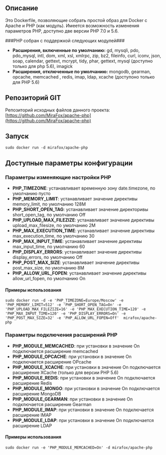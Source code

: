 ## Описание

Это Dockerfile, позволяющие собрать простой образ для Docker с Apache и PHP (как модуль). Имеется возможность изменения параметров PHP, доступно две версии PHP 7.0 и 5.6.

###PHP собран с поддержкой следующих модулей###

 - **Расширения, включенные по умолчанию:** gd, mysqli, pdo, pdo_mysql, intl, dom, xml, xsl, xmlrpc, zip, bz2, fileinfo, curl, iconv, json, soap, calendar, gettext, mcrypt, tidy, phar, gettext, mysql (доступно только для php 5.6), imagick
 - **Расширения, отключенные по умолчанию:** mongodb, gearman, opcache, memcached , redis, imap, ldap, xcache (доступоно только для PHP 5.6)

## Репозиторий GIT

Репозиторий исходных файлов данного проекта: [https://github.com/MiraFox/apache-php](https://github.com/MiraFox/apache-php)

## Запуск

```
sudo docker run -d mirafox/apache-php
```

## Доступные параметры конфигурации

### Параметры изменяющие настройки PHP

 - **PHP_TIMEZONE**: устанавливает временную зону date.timezone, по умолчанию пусто
 - **PHP_MEMORY_LIMIT**: устанавливает значение директивы memory_limit, по умолчанию 128M
 - **PHP_SHORT_OPEN_TAG**: устанавливает значение директоривы short_open_tag, по умолчанию Off
 - **PHP_UPLOAD_MAX_FILEZIZE**: устанавливает значение директивы upload_max_filesize, по умолчанию 2M
 - **PHP_MAX_EXECUTION_TIME**: устанавливает значение директивы max_execution_time, по умолчанию 30
 - **PHP_MAX_INPUT_TIME**: устанавливает значение директивы max_input_time, по умолчанию 60
 - **PHP_DISPLAY_ERRORS**: устанавливает значение директивы display_errors, по умолчанию Off
 - **PHP_POST_MAX_SIZE**: устанавливает значение директивы post_max_size, по умолчанию 8M
 - **PHP_ALLOW_URL_FOPEN**: устанавливает значение директивы allow_url_fopen, по умолчанию On

#### Примеры использования

```
sudo docker run -d -e 'PHP_TIMEZONE=Europe/Moscow' -e 'PHP_MEMORY_LIMIT=512' -e 'PHP_SHORT_OPEN_TAG=On' -e 'PHP_UPLOAD_MAX_FILEZIZE=16' -e 'PHP_MAX_EXECUTION_TIME=120' -e 'PHP_MAX_INPUT_TIME=120' -e 'PHP_DISPLAY_ERRORS=On' -e 'PHP_POST_MAX_SIZE=32' -e 'PHP_ALLOW_URL_FOPEN=Off'  mirafox/apache-php
```

### Параметры подключения расширений PHP

 - **PHP_MODULE_MEMCACHED**: при установки в значение On подключается расширение memcached
 - **PHP_MODULE_OPCACHE**: при установки в значение On подключается расширение OPcache
 - **PHP_MODULE_XCACHE**: при установки в значение On подключается расширение XCache (только для версии PHP 5.6)
 - **PHP_MODULE_REDIS**: при установки в значение On подключается расширение Redis
 - **PHP_MODULE_MONGO**: при установки в значение On подключается расширение MongoDB
 - **PHP_MODULE_GEARMAN**: при установки в значение On подключается расширение Gearman
 - **PHP_MODULE_IMAP**: при установки в значение On подключается расширение IMAP
 - **PHP_MODULE_LDAP**: при установки в значение On подключается расширение LDAP

#### Примеры использования

```
sudo docker run -e 'PHP_MODULE_MEMCACHED=On' -d mirafox/apache-php
```
